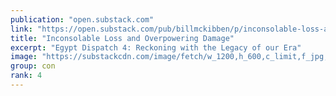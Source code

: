```yaml
---
publication: "open.substack.com"
link: "https://open.substack.com/pub/billmckibben/p/inconsolable-loss-and-overpowering"
title: "Inconsolable Loss and Overpowering Damage"
excerpt: "Egypt Dispatch 4: Reckoning with the Legacy of our Era"
image: "https://substackcdn.com/image/fetch/w_1200,h_600,c_limit,f_jpg,q_auto:good,fl_progressive:steep/https%3A%2F%2Fbucketeer-e05bbc84-baa3-437e-9518-adb32be77984.s3.amazonaws.com%2Fpublic%2Fimages%2F68d9e079-f140-4849-97e5-9c94b0b55326_1440x1080.jpeg"
group: con
rank: 4
---
```


